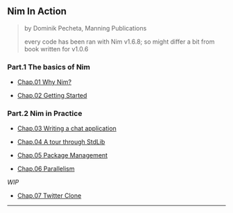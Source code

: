 
## Nim In Action

> by Dominik Pecheta, Manning Publications
>
> every code has been ran with Nim v1.6.8; so might differ a bit from book written for v1.0.6

### Part.1 The basics of Nim

* [Chap.01 Why Nim?](./part-01.md)

* [Chap.02 Getting Started](./part-01.md)

### Part.2 Nim in Practice

* [Chap.03 Writing a chat application](./chap03.md)

* [Chap.04 A tour through StdLib](./chap04.md)

* [Chap.05 Package Management](./chap05.md)

* [Chap.06 Parallelism](./chap06.md)

_WIP_

* [Chap.07 Twitter Clone](#)


---
